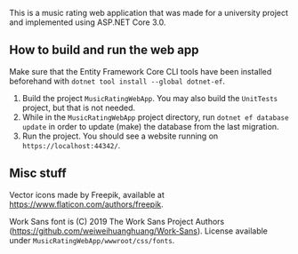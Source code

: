 This is a music rating web application that was made for a university project and implemented using ASP.NET Core 3.0.
## How to build and run the web app
Make sure that the Entity Framework Core CLI tools have been installed beforehand with `dotnet tool install --global dotnet-ef`.

 1. Build the project `MusicRatingWebApp`. You may also build the `UnitTests` project, but that is not needed.
 2. While in the `MusicRatingWebApp` project directory, run `dotnet ef database update` in order to update (make) the database from the last migration.
 3. Run the project. You should see a website running on `https://localhost:44342/`.
 
## Misc stuff

Vector icons made by Freepik, available at https://www.flaticon.com/authors/freepik.

Work Sans font is (C) 2019 The Work Sans Project Authors (https://github.com/weiweihuanghuang/Work-Sans). License available under `MusicRatingWebApp/wwwroot/css/fonts`.
